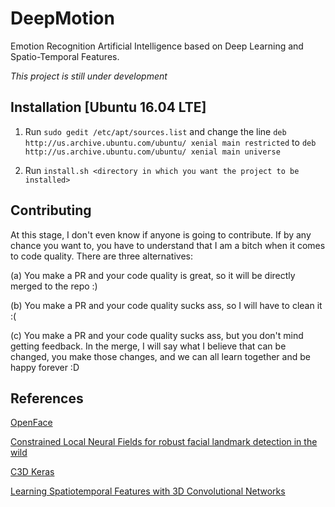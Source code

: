 # DeepMotion
Emotion Recognition Artificial Intelligence based on Deep Learning and Spatio-Temporal Features.

*This project is still under development*

## Installation [Ubuntu 16.04 LTE]
1. Run `sudo gedit /etc/apt/sources.list` and change the line `deb http://us.archive.ubuntu.com/ubuntu/ xenial main restricted` to `deb http://us.archive.ubuntu.com/ubuntu/ xenial main universe`

2. Run `install.sh <directory in which you want the project to be installed>`

## Contributing
At this stage, I don't even know if anyone is going to contribute. If by any chance you want to, you have to understand that I am a bitch when it comes to code quality. There are three alternatives:

(a) You make a PR and your code quality is great, so it will be directly merged to the repo :)

(b) You make a PR and your code quality sucks ass, so I will have to clean it :(

(c) You make a PR and your code quality sucks ass, but you don't mind getting feedback. In the merge, I will say what I believe that can be changed, you make those changes, and we can all learn together and be happy forever :D 

## References
[OpenFace](https://github.com/TadasBaltrusaitis/OpenFace)

[Constrained Local Neural Fields for robust facial landmark detection in the wild](https://www.cl.cam.ac.uk/~tb346/pub/papers/iccv2013.pdf)

[C3D Keras](https://github.com/axon-research/c3d-keras)

[Learning Spatiotemporal Features with 3D Convolutional Networks](http://vlg.cs.dartmouth.edu/c3d/c3d_video.pdf)
